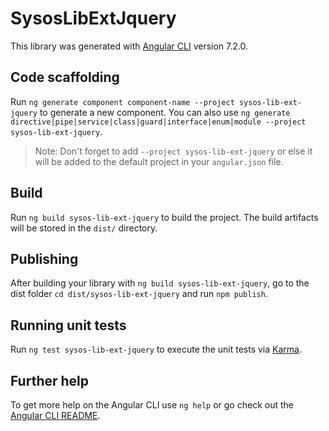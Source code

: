 # SysosLibExtJquery

This library was generated with [Angular CLI](https://github.com/angular/angular-cli) version 7.2.0.

## Code scaffolding

Run `ng generate component component-name --project sysos-lib-ext-jquery` to generate a new component. You can also use `ng generate directive|pipe|service|class|guard|interface|enum|module --project sysos-lib-ext-jquery`.
> Note: Don't forget to add `--project sysos-lib-ext-jquery` or else it will be added to the default project in your `angular.json` file. 

## Build

Run `ng build sysos-lib-ext-jquery` to build the project. The build artifacts will be stored in the `dist/` directory.

## Publishing

After building your library with `ng build sysos-lib-ext-jquery`, go to the dist folder `cd dist/sysos-lib-ext-jquery` and run `npm publish`.

## Running unit tests

Run `ng test sysos-lib-ext-jquery` to execute the unit tests via [Karma](https://karma-runner.github.io).

## Further help

To get more help on the Angular CLI use `ng help` or go check out the [Angular CLI README](https://github.com/angular/angular-cli/blob/master/README.md).
